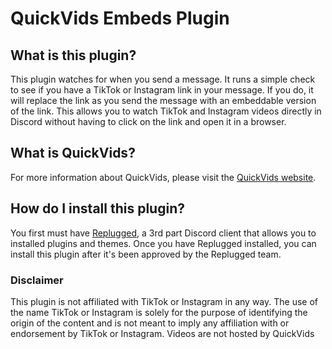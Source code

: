 # QuickVids Embeds Plugin

## What is this plugin?

This plugin watches for when you send a message. It runs a simple check to see if you have a TikTok
or Instagram link in your message. If you do, it will replace the link as you send the message with
an embeddable version of the link. This allows you to watch TikTok and Instagram videos directly in
Discord without having to click on the link and open it in a browser.

## What is QuickVids?

For more information about QuickVids, please visit the [QuickVids website](https://quickvids.app/).

## How do I install this plugin?

You first must have [Replugged](https://replugged.dev/), a 3rd part Discord client that allows you
to installed plugins and themes. Once you have Replugged installed, you can install this plugin
after it's been approved by the Replugged team.

### Disclaimer

This plugin is not affiliated with TikTok or Instagram in any way. The use of the name TikTok or
Instagram is solely for the purpose of identifying the origin of the content and is not meant to
imply any affiliation with or endorsement by TikTok or Instagram. Videos are not hosted by QuickVids

